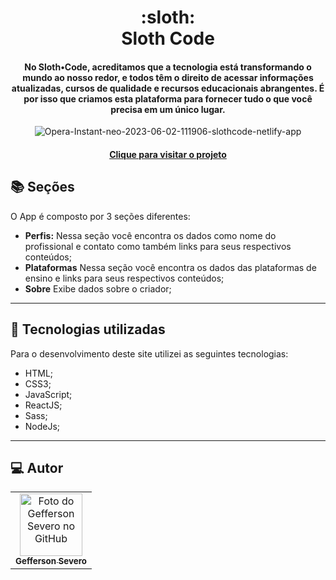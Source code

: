 <h1 align="center">
  :sloth: <br>Sloth Code
</h1>

<h4 align="center">
  No Sloth•Code, acreditamos que a tecnologia está transformando o mundo ao nosso redor,
  e todos têm o direito de acessar informações atualizadas, cursos de qualidade e recursos educacionais abrangentes.
  É por isso que criamos esta plataforma para fornecer tudo o que você precisa em um único lugar.
</h4>
<p align="center">
  <img src="https://i.ibb.co/FgLwFKG/Opera-Instant-neo-2023-06-02-111906-slothcode-netlify-app.png" alt="Opera-Instant-neo-2023-06-02-111906-slothcode-netlify-app" border="0">
 </p>

<h4 align="center"><a href="https://slothcode.netlify.app/components">Clique para visitar o projeto</a></h4>

## 📚 Seções
O App é composto por 3 seções diferentes:


- **Perfis:** Nessa seção você encontra os dados como nome do profissional e contato como também links para seus respectivos conteúdos;
- **Plataformas** Nessa seção você encontra os dados das plataformas de ensino e links para seus respectivos conteúdos;
- **Sobre** Exibe dados sobre o criador;


---

## 💼 Tecnologias utilizadas
Para o desenvolvimento deste site utilizei as seguintes tecnologias:

- HTML;
- CSS3;
- JavaScript;
- ReactJS;
- Sass;
- NodeJs;



---

## :computer: Autor<br>
<table>
  <tr>
    <td align="center">
      <a href="https://github.com/geffersonst">
        <img src="https://i.ibb.co/SvJ2wxy/avatargeffersondev1.jpg" width="100px;" alt="Foto do Gefferson Severo no GitHub"/><br>
        <sub>
          <b>Gefferson Severo</b>
        </sub>
      </a>
    </td>
  </tr>
</table>


